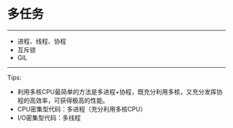 # 多任务
---
- 进程、线程、协程
- 互斥锁
- GIL
---
Tips:
 - 利用多核CPU最简单的方法是多进程+协程，既充分利用多核，又充分发挥协程的高效率，可获得极高的性能。
 - CPU密集型代码：多进程（充分利用多核CPU）
 - I/O密集型代码：多线程
